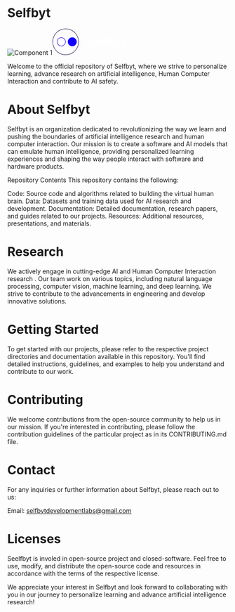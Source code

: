 # Selfbyt

![Component 1](https://github.com/Selfbyt/.github/assets/47054530/6231e44a-7897-46a6-a97a-66c458b12e5f)<svg width="168" height="60" viewBox="0 0 168 60" fill="none" xmlns="http://www.w3.org/2000/svg">
<path fill-rule="evenodd" clip-rule="evenodd" d="M30 59C46.0163 59 59 46.0163 59 30C59 13.9837 46.0163 1 30 1C13.9837 1 1 13.9837 1 30C1 46.0163 13.9837 59 30 59ZM30 60C46.5685 60 60 46.5685 60 30C60 13.4315 46.5685 0 30 0C13.4315 0 0 13.4315 0 30C0 46.5685 13.4315 60 30 60Z" fill="#2D1D5A"/>
<path fill-rule="evenodd" clip-rule="evenodd" d="M20 39C24.9706 39 29 34.9706 29 30C29 25.0294 24.9706 21 20 21C15.0294 21 11 25.0294 11 30C11 34.9706 15.0294 39 20 39ZM20 40C25.5228 40 30 35.5228 30 30C30 24.4772 25.5228 20 20 20C14.4772 20 10 24.4772 10 30C10 35.5228 14.4772 40 20 40Z" fill="#1400FF"/>
<path d="M55 30C55 35.5228 50.5228 40 45 40C39.4772 40 35 35.5228 35 30C35 24.4772 39.4772 20 45 20C50.5228 20 55 24.4772 55 30Z" fill="#1400FF"/>
<path fill-rule="evenodd" clip-rule="evenodd" d="M45 39C49.9706 39 54 34.9706 54 30C54 25.0294 49.9706 21 45 21C40.0294 21 36 25.0294 36 30C36 34.9706 40.0294 39 45 39ZM45 40C50.5228 40 55 35.5228 55 30C55 24.4772 50.5228 20 45 20C39.4772 20 35 24.4772 35 30C35 35.5228 39.4772 40 45 40Z" fill="#1804FF"/>
<path d="M94.0547 33.7969C94.0547 34.7266 93.8203 35.6094 93.3516 36.4453C92.8828 37.2734 92.1523 37.9453 91.1602 38.4609C90.1758 38.9766 88.9023 39.2344 87.3398 39.2344C86.5586 39.2344 85.8711 39.1992 85.2773 39.1289C84.6914 39.0586 84.1445 38.9453 83.6367 38.7891C83.1289 38.625 82.6016 38.4141 82.0547 38.1562V34.0312C82.9844 34.5 83.9219 34.8594 84.8672 35.1094C85.8125 35.3516 86.668 35.4727 87.4336 35.4727C87.8945 35.4727 88.2695 35.418 88.5586 35.3086C88.8555 35.1992 89.0742 35.0508 89.2148 34.8633C89.3555 34.668 89.4258 34.4453 89.4258 34.1953C89.4258 33.8984 89.3203 33.6484 89.1094 33.4453C88.9062 33.2344 88.5781 33.0156 88.125 32.7891C87.6719 32.5625 87.0742 32.2812 86.332 31.9453C85.6992 31.6484 85.125 31.3438 84.6094 31.0312C84.1016 30.7188 83.6641 30.3633 83.2969 29.9648C82.9375 29.5586 82.6602 29.0859 82.4648 28.5469C82.2695 28.0078 82.1719 27.3711 82.1719 26.6367C82.1719 25.5352 82.4414 24.6133 82.9805 23.8711C83.5273 23.1211 84.2852 22.5586 85.2539 22.1836C86.2305 21.8086 87.3555 21.6211 88.6289 21.6211C89.7461 21.6211 90.75 21.7461 91.6406 21.9961C92.5391 22.2461 93.3438 22.5312 94.0547 22.8516L92.6367 26.4258C91.9023 26.0898 91.1797 25.8242 90.4688 25.6289C89.7578 25.4258 89.0977 25.3242 88.4883 25.3242C88.0898 25.3242 87.7617 25.375 87.5039 25.4766C87.2539 25.5703 87.0664 25.6992 86.9414 25.8633C86.8242 26.0273 86.7656 26.2148 86.7656 26.4258C86.7656 26.6914 86.8672 26.9297 87.0703 27.1406C87.2812 27.3516 87.6289 27.582 88.1133 27.832C88.6055 28.0742 89.2734 28.3906 90.1172 28.7812C90.9531 29.1562 91.6641 29.5625 92.25 30C92.8359 30.4297 93.2812 30.9492 93.5859 31.5586C93.8984 32.1602 94.0547 32.9062 94.0547 33.7969Z" fill="white"/>
<path d="M102.41 25.4883C103.699 25.4883 104.812 25.7148 105.75 26.168C106.688 26.6133 107.41 27.2852 107.918 28.1836C108.426 29.082 108.68 30.207 108.68 31.5586V33.5977H100.488C100.527 34.293 100.785 34.8633 101.262 35.3086C101.746 35.7539 102.457 35.9766 103.395 35.9766C104.223 35.9766 104.98 35.8945 105.668 35.7305C106.363 35.5664 107.078 35.3125 107.812 34.9688V38.2617C107.172 38.5977 106.473 38.8438 105.715 39C104.957 39.1562 104 39.2344 102.844 39.2344C101.508 39.2344 100.312 38.9961 99.2578 38.5195C98.2031 38.043 97.3711 37.3047 96.7617 36.3047C96.1602 35.3047 95.8594 34.0195 95.8594 32.4492C95.8594 30.8555 96.1328 29.5469 96.6797 28.5234C97.2266 27.4922 97.9922 26.7305 98.9766 26.2383C99.9609 25.7383 101.105 25.4883 102.41 25.4883ZM102.574 28.6055C102.035 28.6055 101.582 28.7773 101.215 29.1211C100.855 29.457 100.645 29.9883 100.582 30.7148H104.52C104.512 30.3242 104.434 29.9688 104.285 29.6484C104.137 29.3281 103.918 29.0742 103.629 28.8867C103.348 28.6992 102.996 28.6055 102.574 28.6055Z" fill="white"/>
<path d="M115.852 39H111.27V20.7656H115.852V39Z" fill="white"/>
<path d="M127.137 29.1562H124.312V39H119.73V29.1562H117.973V26.9062L119.824 25.7812V25.5586C119.824 24.4102 119.977 23.4766 120.281 22.7578C120.586 22.0312 121.07 21.4961 121.734 21.1523C122.398 20.8086 123.266 20.6367 124.336 20.6367C125.023 20.6367 125.645 20.6914 126.199 20.8008C126.762 20.9102 127.348 21.0664 127.957 21.2695L126.973 24.2344C126.746 24.1719 126.492 24.1172 126.211 24.0703C125.938 24.0234 125.641 24 125.32 24C124.969 24 124.711 24.1094 124.547 24.3281C124.391 24.5391 124.312 24.8867 124.312 25.3711V25.7227H127.137V29.1562Z" fill="white"/>
<path d="M133.523 20.7656V24.8906C133.523 25.3594 133.508 25.8086 133.477 26.2383C133.445 26.6602 133.406 27.0586 133.359 27.4336H133.523C133.867 26.8945 134.316 26.4375 134.871 26.0625C135.426 25.6797 136.152 25.4883 137.051 25.4883C138.434 25.4883 139.562 26.0742 140.438 27.2461C141.32 28.418 141.762 30.1133 141.762 32.332C141.762 33.8398 141.559 35.1094 141.152 36.1406C140.746 37.1641 140.176 37.9375 139.441 38.4609C138.715 38.9766 137.871 39.2344 136.91 39.2344C135.973 39.2344 135.258 39.0742 134.766 38.7539C134.281 38.4258 133.867 38.0742 133.523 37.6992H133.242L132.516 39H128.941V20.7656H133.523ZM135.375 29.0859C134.953 29.0859 134.605 29.1836 134.332 29.3789C134.059 29.5742 133.855 29.8789 133.723 30.293C133.59 30.6992 133.523 31.2188 133.523 31.8516V32.4961C133.523 33.5273 133.66 34.293 133.934 34.793C134.215 35.293 134.711 35.543 135.422 35.543C135.961 35.543 136.375 35.2656 136.664 34.7109C136.953 34.1562 137.098 33.3477 137.098 32.2852C137.098 31.2227 136.957 30.4258 136.676 29.8945C136.395 29.3555 135.961 29.0859 135.375 29.0859Z" fill="white"/>
<path d="M142.781 25.7227H147.609L149.859 33.3398C149.891 33.4492 149.922 33.5859 149.953 33.75C149.984 33.9062 150.012 34.0742 150.035 34.2539C150.059 34.4336 150.074 34.6094 150.082 34.7812H150.176C150.215 34.4609 150.258 34.1836 150.305 33.9492C150.359 33.707 150.41 33.5117 150.457 33.3633L152.766 25.7227H157.441L152.191 39.8438C151.785 40.9219 151.312 41.8242 150.773 42.5508C150.242 43.2852 149.582 43.8359 148.793 44.2031C148.012 44.5781 147.039 44.7656 145.875 44.7656C145.453 44.7656 145.09 44.7422 144.785 44.6953C144.488 44.6562 144.227 44.6133 144 44.5664V40.9688C144.172 41 144.383 41.0312 144.633 41.0625C144.883 41.0938 145.145 41.1094 145.418 41.1094C145.926 41.1094 146.336 41.0078 146.648 40.8047C146.969 40.6016 147.23 40.332 147.434 39.9961C147.637 39.668 147.812 39.3125 147.961 38.9297L148.008 38.8125L142.781 25.7227Z" fill="white"/>
<path d="M165.539 35.6133C165.953 35.6133 166.332 35.5703 166.676 35.4844C167.02 35.3984 167.379 35.2891 167.754 35.1562V38.4961C167.254 38.7148 166.723 38.8906 166.16 39.0234C165.605 39.1641 164.895 39.2344 164.027 39.2344C163.168 39.2344 162.41 39.1016 161.754 38.8359C161.098 38.5625 160.586 38.0938 160.219 37.4297C159.859 36.7578 159.68 35.8242 159.68 34.6289V29.1562H158.074V27.293L160.113 25.8516L161.297 23.0625H164.297V25.7227H167.555V29.1562H164.297V34.3242C164.297 34.7539 164.406 35.0781 164.625 35.2969C164.844 35.5078 165.148 35.6133 165.539 35.6133Z" fill="white"/>
</svg>


Welcome to the official repository of Selfbyt, where we strive to personalize learning, advance research on artificial intelligence, Human Computer Interaction and contribute to AI safety.

# About Selfbyt
Selfbyt is an organization dedicated to revolutionizing the way we learn and pushing the boundaries of artificial intelligence research and human computer interaction. Our mission is to create a software and AI models that can emulate human intelligence, providing personalized learning experiences and shaping the way people interact with software and hardware products.

Repository Contents
This repository contains the following:

Code: Source code and algorithms related to building the virtual human brain.
Data: Datasets and training data used for AI research and development.
Documentation: Detailed documentation, research papers, and guides related to our projects.
Resources: Additional resources, presentations, and materials.

# Research
We actively engage in cutting-edge AI and Human Computer Interaction research . Our team work on various topics, including natural language processing, computer vision, machine learning, and deep learning. We strive to contribute to the advancements in engineering and develop innovative solutions.

# Getting Started
To get started with our projects, please refer to the respective project directories and documentation available in this repository. You'll find detailed instructions, guidelines, and examples to help you understand and contribute to our work.

# Contributing
We welcome contributions from the open-source community to help us in our mission. If you're interested in contributing, please follow the contribution guidelines of the particular project as in its CONTRIBUTING.md file. 

# Contact
For any inquiries or further information about Selfbyt, please reach out to us:

Email: selfbytdevelopmentlabs@gmail.com
# Licenses
Seelfbyt is involed in open-source project and closed-software. Feel free to use, modify, and distribute the open-source code and resources in accordance with the terms of the respective license.

We appreciate your interest in Selfbyt and look forward to collaborating with you in our journey to personalize learning and advance artificial intelligence research!
